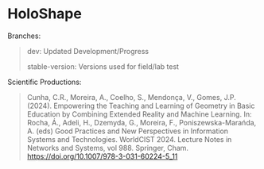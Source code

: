 # HoloShape

Branches:
> dev: Updated Development/Progress
> 
> stable-version: Versions used for field/lab test

Scientific Productions:
> Cunha, C.R., Moreira, A., Coelho, S., Mendonça, V., Gomes, J.P. (2024). Empowering the Teaching and Learning of Geometry in Basic Education by Combining Extended Reality and Machine Learning. In: Rocha, Á., Adeli, H., Dzemyda, G., Moreira, F., Poniszewska-Marańda, A. (eds) Good Practices and New Perspectives in Information Systems and Technologies. WorldCIST 2024. Lecture Notes in Networks and Systems, vol 988. Springer, Cham. https://doi.org/10.1007/978-3-031-60224-5_11
